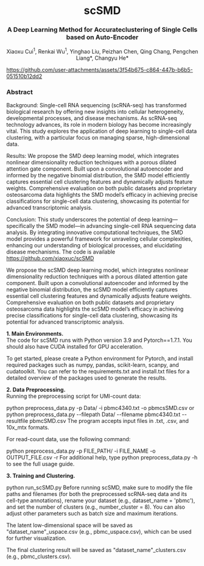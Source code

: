 <div align="center">
<h1>scSMD </h1>
<h3>A Deep Learning Method for Accurateclustering of Single Cells based on Auto-Encoder</h3>
Xiaoxu Cui<sup>1</sup>, Renkai Wu<sup>1</sup>, Yinghao Liu, Peizhan Chen, Qing Chang, Pengchen Liang*, Changyu He*
</div>



https://github.com/user-attachments/assets/3f54b675-c864-447b-b6b5-051510b12dd2



### Abstract
Background: Single-cell RNA sequencing (scRNA-seq) has transformed biological research by offering new insights into cellular heterogeneity, developmental processes, and disease mechanisms. As scRNA-seq technology advances, its role in modern biology has become increasingly vital. This study explores the application of deep learning to single-cell data clustering, with a particular focus on managing sparse, high-dimensional data.

Results: We propose the SMD deep learning model, which integrates nonlinear dimensionality reduction techniques with a porous dilated attention gate component. Built upon a convolutional autoencoder and informed by the negative binomial distribution, the SMD model efficiently captures essential cell clustering features and dynamically adjusts feature weights. Comprehensive evaluation on both public datasets and proprietary osteosarcoma data highlights the SMD model’s efficacy in achieving precise classifications for single-cell data clustering, showcasing its potential for advanced transcriptomic analysis.

Conclusion: This study underscores the potential of deep learning—specifically the SMD model—in advancing single-cell RNA sequencing data analysis. By integrating innovative computational techniques, the SMD model provides a powerful framework for unraveling cellular complexities, enhancing our understanding of biological processes, and elucidating disease mechanisms. The code is available https://github.com/xiaoxuc/scSMD

We propose the scSMD deep learning model, which integrates nonlinear dimensionality reduction techniques with a porous dilated attention gate component. Built upon a convolutional autoencoder and informed by the negative binomial distribution, the scSMD model efficiently captures essential cell clustering features and dynamically adjusts feature weights. Comprehensive evaluation on both public datasets and proprietary osteosarcoma data highlights the scSMD model’s efficacy in achieving precise classifications for single-cell data clustering, showcasing its potential for advanced transcriptomic analysis.

**1. Main Environments.** </br>
The code for scSMD runs with Python version 3.9 and Pytorch==1.7.1. You should also have CUDA installed for GPU acceleration.

To get started, please create a Python environment for Pytorch, and install required packages such as numpy, pandas, scikit-learn, scanpy, and cudatoolkit. You can refer to the requirements.txt and install.txt files for a detailed overview of the packages used to generate the results.

**2. Data Preprocessing.** </br>
Running the preprocessing script for UMI-count data:

python preprocess_data.py -p Data/ -i pbmc4340.txt -o pbmcsSMD.csv
or
python preprocess_data.py --filepath Data/ --filename pbmc4340.txt --resultfile pbmcSMD.csv
The program accepts input files in .txt, .csv, and 10x_mtx formats.

For read-count data, use the following command:

python preprocess_data.py -p FILE_PATH/ -i FILE_NAME -o OUTPUT_FILE.csv -r
For additional help, type python preprocess_data.py -h to see the full usage guide.

**3. Training and Clustering.** </br>

python run_scSMD.py
Before running scSMD, make sure to modify the file paths and filenames (for both the preprocessed scRNA-seq data and its cell-type annotations), rename your dataset (e.g., dataset_name = 'pbmc'), and set the number of clusters (e.g., number_cluster = 8). You can also adjust other parameters such as batch size and maximum iterations.

The latent low-dimensional space will be saved as "dataset_name"_uspace.csv (e.g., pbmc_uspace.csv), which can be used for further visualization.

The final clustering result will be saved as "dataset_name"_clusters.csv (e.g., pbmc_clusters.csv).


